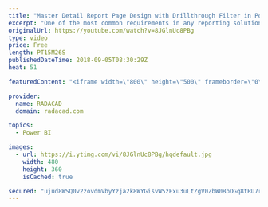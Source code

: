 ```yaml
---
title: "Master Detail Report Page Design with Drillthrough Filter in Power BI"
excerpt: "One of the most common requirements in any reporting solution is the ability to drill through from master page to the details page and see the details of an item or category. In this post, I will explain how this feature is simply possible in Power BI, and what are things to consider when you are implementing"
originalUrl: https://youtube.com/watch?v=8JGlnUc8PBg
type: video
price: Free
length: PT15M26S
publishedDateTime: 2018-09-05T08:30:29Z
heat: 51

featuredContent: "<iframe width=\"800\" height=\"500\" frameborder=\"0\" src=\"https://www.youtube.com/embed/8JGlnUc8PBg\" allow=\"accelerometer; autoplay; encrypted-media; gyroscope; picture-in-picture\" allowfullscreen></iframe>"

provider:
  name: RADACAD
  domain: radacad.com

topics:
  - Power BI

images:
  - url: https://i.ytimg.com/vi/8JGlnUc8PBg/hqdefault.jpg
    width: 480
    height: 360
    isCached: true

secured: "ujud8WSQ0v2zovdmVbyYzja2k8WYGisvW5zExu3uLtZgV0ZbW0BbOGq8tRU7rgieze3hoYJ4ue0bBXV/0kX3A+p7Ll7iKZz0ydYdsbkp3yhBNeoe2vLGp7+oJ4CItsAB3ik6OrLjhykrQsCjnm5h1Ro/yQwS+YrekB80Yo9sskTSbOIYQN/PCVWho1y0F7CPytJSwEsQySU8Y/QftP2uaNdL+wXvO3ulUlPmRX+fsZARhvAILdfMPnZJYaOX5mH4HADvoWHzEUt+z9xE3Ardc309hxh+nbp8SweOQAyMDJUk2XAFmjOUD0U2typAHKDB1lnPaa4HscRKdxv3cX/++y7cIxtDEDO94YeAv05/BHDWnYaISjutJ5sSpTJwRpJbzDkKjOMfaytyqw5KwVPWO3UadqvHkfg27NN9o/ZL72g=;0dMZZmw3hdDJN0tWCFswYA=="
---
```


